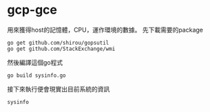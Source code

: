 # gcp-gce

用來獲得host的記憶體，CPU，運作環境的數據。
先下載需要的package
```
go get github.com/shirou/gopsutil
go get github.com/StackExchange/wmi
```
然後編譯這個go程式
```
go build sysinfo.go
```
接下來執行便會現實出目前系統的資訊
```
sysinfo
```
